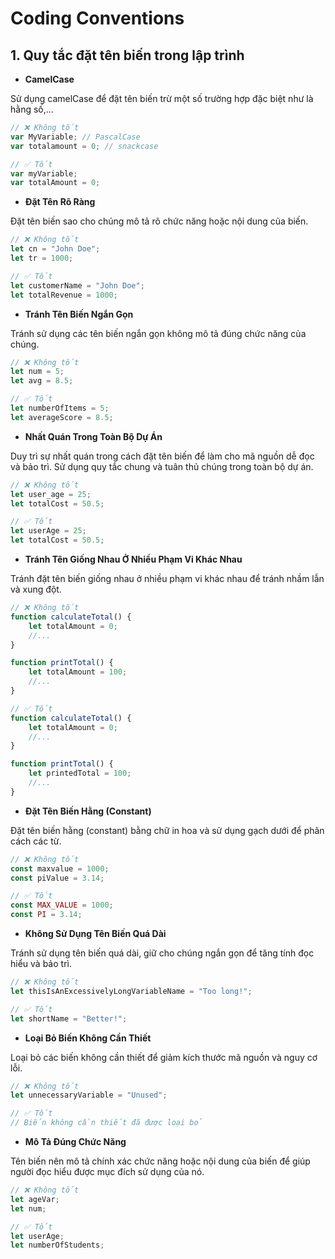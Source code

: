 # Coding Conventions
## 1. Quy tắc đặt tên biến trong lập trình

- **CamelCase**

Sử dụng camelCase để đặt tên biến trừ một số trường hợp đặc biệt như là hằng số,...
```javascript
// ❌ Không tốt
var MyVariable; // PascalCase
var totalamount = 0; // snackcase

// ✅ Tốt
var myVariable;
var totalAmount = 0;
```

- **Đặt Tên Rõ Ràng**

Đặt tên biến sao cho chúng mô tả rõ chức năng hoặc nội dung của biến.
```javascript
// ❌ Không tốt
let cn = "John Doe";
let tr = 1000;

// ✅ Tốt
let customerName = "John Doe";
let totalRevenue = 1000;
```

- **Tránh Tên Biến Ngắn Gọn**

Tránh sử dụng các tên biến ngắn gọn không mô tả đúng chức năng của chúng.
```javascript
// ❌ Không tốt
let num = 5;
let avg = 8.5;

// ✅ Tốt
let numberOfItems = 5;
let averageScore = 8.5;
```

- **Nhất Quán Trong Toàn Bộ Dự Án**

Duy trì sự nhất quán trong cách đặt tên biến để làm cho mã nguồn dễ đọc và bảo trì. Sử dụng quy tắc chung và tuân thủ chúng trong toàn bộ dự án.
```javascript
// ❌ Không tốt
let user_age = 25;
let totalCost = 50.5;

// ✅ Tốt
let userAge = 25;
let totalCost = 50.5;
```

- **Tránh Tên Giống Nhau Ở Nhiều Phạm Vi Khác Nhau**

Tránh đặt tên biến giống nhau ở nhiều phạm vi khác nhau để tránh nhầm lẫn và xung đột.
```javascript
// ❌ Không tốt
function calculateTotal() {
    let totalAmount = 0;
    //...
}

function printTotal() {
    let totalAmount = 100;
    //...
}

// ✅ Tốt
function calculateTotal() {
    let totalAmount = 0;
    //...
}

function printTotal() {
    let printedTotal = 100;
    //...
}
```

- **Đặt Tên Biến Hằng (Constant)**

Đặt tên biến hằng (constant) bằng chữ in hoa và sử dụng gạch dưới để phân cách các từ.
```javascript
// ❌ Không tốt
const maxvalue = 1000;
const piValue = 3.14;

// ✅ Tốt
const MAX_VALUE = 1000;
const PI = 3.14;
```

- **Không Sử Dụng Tên Biến Quá Dài**

Tránh sử dụng tên biến quá dài, giữ cho chúng ngắn gọn để tăng tính đọc hiểu và bảo trì.
```javascript
// ❌ Không tốt
let thisIsAnExcessivelyLongVariableName = "Too long!";

// ✅ Tốt
let shortName = "Better!";
```

- **Loại Bỏ Biến Không Cần Thiết**

Loại bỏ các biến không cần thiết để giảm kích thước mã nguồn và nguy cơ lỗi.
```javascript
// ❌ Không tốt
let unnecessaryVariable = "Unused";

// ✅ Tốt
// Biến không cần thiết đã được loại bỏ
```

- **Mô Tả Đúng Chức Năng**

Tên biến nên mô tả chính xác chức năng hoặc nội dung của biến để giúp người đọc hiểu được mục đích sử dụng của nó.
```javascript
// ❌ Không tốt
let ageVar;
let num;

// ✅ Tốt
let userAge;
let numberOfStudents;
```
